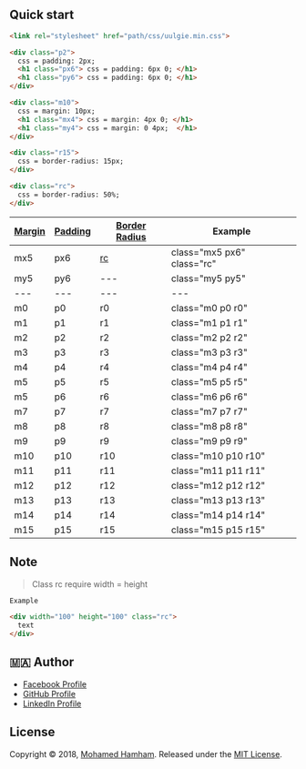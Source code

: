 
## Quick start

```html
<link rel="stylesheet" href="path/css/uulgie.min.css">
```
```html
<div class="p2">
  css = padding: 2px;
  <h1 class="px6"> css = padding: 6px 0; </h1>
  <h1 class="py6"> css = padding: 6px 0; </h1>
</div>

<div class="m10">
  css = margin: 10px;
  <h1 class="mx4"> css = margin: 4px 0; </h1>
  <h1 class="my4"> css = margin: 0 4px;  </h1>
</div>

<div class="r15">
  css = border-radius: 15px;
</div>

<div class="rc">
  css = border-radius: 50%;
</div>
```

[Margin](https://i.suar.me/ZlVy2/l) | [Padding](https://i.suar.me/zpQJl/l) | [Border Radius](https://i.suar.me/4rKm5/l) | Example
------------------------ | ------------------------ | ------------------------ | ------------------------
mx5 | px6 | [rc](https://i.suar.me/JAao5/l) | class="mx5 px6" class="rc"
my5 | py6 | --- | class="my5 py5"
--- | --- | --- | ---
m0 | p0 | r0 | class="m0 p0 r0"
m1 | p1 | r1 | class="m1 p1 r1"
m2 | p2 | r2 | class="m2 p2 r2"
m3 | p3 | r3 | class="m3 p3 r3"
m4 | p4 | r4 | class="m4 p4 r4"
m5 | p5 | r5 | class="m5 p5 r5"
m5 | p6 | r6 | class="m6 p6 r6"
m7 | p7 | r7 | class="m7 p7 r7"
m8 | p8 | r8 | class="m8 p8 r8"
m9 | p9 | r9 | class="m9 p9 r9"
m10 | p10 | r10 | class="m10 p10 r10"
m11 | p11 | r11 | class="m11 p11 r11"
m12 | p12 | r12 | class="m12 p12 r12"
m13 | p13 | r13 | class="m13 p13 r13"
m14 | p14 | r14 | class="m14 p14 r14"
m15 | p15 | r15 | class="m15 p15 r15"

## Note

> Class rc  require width = height
```html
Example

<div width="100" height="100" class="rc">
  text
</div>
```

## 🇲🇦 Author

* [Facebook Profile](https://web.facebook.com/dev.hamham)
* [GitHub Profile](https://github.com/dev-hamham)
* [LinkedIn Profile](https://www.linkedin.com/in/dev.hamham/)


## License

Copyright © 2018, [Mohamed Hamham](http://uulgie.net/). Released under the [MIT License](https://github.com/uulgie/uulgie/blob/master/LICENSE).
